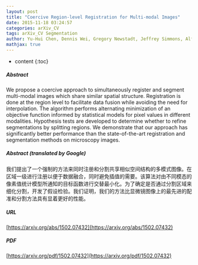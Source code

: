 ```yaml
---
layout: post
title: "Coercive Region-level Registration for Multi-modal Images"
date: 2015-11-18 03:24:57
categories: arXiv_CV
tags: arXiv_CV Segmentation
author: Yu-Hui Chen, Dennis Wei, Gregory Newstadt, Jeffrey Simmons, Alfred Hero
mathjax: true
---
```


* content
{:toc}

##### Abstract
We propose a coercive approach to simultaneously register and segment multi-modal images which share similar spatial structure. Registration is done at the region level to facilitate data fusion while avoiding the need for interpolation. The algorithm performs alternating minimization of an objective function informed by statistical models for pixel values in different modalities. Hypothesis tests are developed to determine whether to refine segmentations by splitting regions. We demonstrate that our approach has significantly better performance than the state-of-the-art registration and segmentation methods on microscopy images.

##### Abstract (translated by Google)
我们提出了一个强制的方法来同时注册和分割共享相似空间结构的多模式图像。在区域一级进行注册以便于数据融合，同时避免插值的需要。该算法对由不同模态的像素值统计模型所通知的目标函数进行交替最小化。为了确定是否通过分割区域来细化分割，开发了假设检验。我们证明，我们的方法比显微镜图像上的最先进的配准和分割方法具有显着更好的性能。

##### URL
[https://arxiv.org/abs/1502.07432](https://arxiv.org/abs/1502.07432)

##### PDF
[https://arxiv.org/pdf/1502.07432](https://arxiv.org/pdf/1502.07432)

